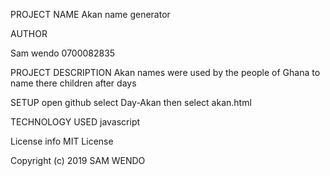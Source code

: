 PROJECT NAME
Akan name generator

AUTHOR

Sam wendo
0700082835

PROJECT DESCRIPTION
Akan names were used by the people of Ghana to name there children after days

SETUP
open github select Day-Akan
then select akan.html

TECHNOLOGY USED
javascript

License info
MIT License

Copyright (c) 2019 SAM WENDO